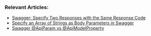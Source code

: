 ### Relevant Articles:

- [Swagger: Specify Two Responses with the Same Response Code](https://www.baeldung.com/swagger-two-responses-one-response-code)
- [Specify an Array of Strings as Body Parameters in Swagger](https://www.baeldung.com/swagger-body-array-of-strings)
- [Swagger @ApiParam vs @ApiModelProperty](https://www.baeldung.com/swagger-apiparam-vs-apimodelproperty)